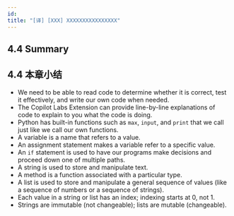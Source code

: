 ```yaml
---
id: 
title: "[译] [XXX] XXXXXXXXXXXXXXXX"
---
```



## 4.4 Summary
## 4.4 本章小结

* We need to be able to read code to determine whether it is correct, test it effectively, and write our own code when needed.
* The Copilot Labs Extension can provide line-by-line explanations of code to explain to you what the code is doing.
* Python has built-in functions such as `max`, `input`, and `print` that we call just like we call our own functions.
* A variable is a name that refers to a value.
* An assignment statement makes a variable refer to a specific value.
* An `if` statement is used to have our programs make decisions and proceed down one of multiple paths.
* A string is used to store and manipulate text.
* A method is a function associated with a particular type.
* A list is used to store and manipulate a general sequence of values (like a sequence of numbers or a sequence of strings).
* Each value in a string or list has an index; indexing starts at 0, not 1.
* Strings are immutable (not changeable); lists are mutable (changeable).

<!-- -->

